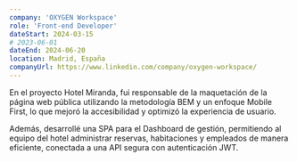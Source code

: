```yaml
---
company: 'OXYGEN Workspace'
role: 'Front-end Developer'
dateStart: 2024-03-15
# 2023-06-01
dateEnd: 2024-06-20
location: Madrid, España
companyUrl: https://www.linkedin.com/company/oxygen-workspace/
---
```


En el proyecto Hotel Miranda, fui responsable de la maquetación de la página web pública utilizando la metodología BEM y un enfoque Mobile First, lo que mejoró la accesibilidad y optimizó la experiencia de usuario.

Además, desarrollé una SPA para el Dashboard de gestión, permitiendo al equipo del hotel administrar reservas, habitaciones y empleados de manera eficiente, conectada a una API segura con autenticación JWT.
